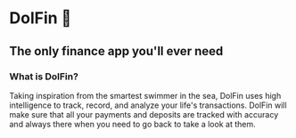 # DolFin 🐬
## The only finance app you'll ever need

### What is DolFin?
Taking inspiration from the smartest swimmer in the sea, DolFin uses high intelligence to track, record, and analyze your life's transactions.
DolFin will make sure that all your payments and deposits are tracked with accuracy and always there when you need to go back to take a look at them.